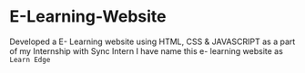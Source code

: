 # E-Learning-Website
Developed a E- Learning website using HTML, CSS &amp; JAVASCRIPT as a part of my Internship with Sync Intern
I have name this e- learning website as `Learn Edge`
